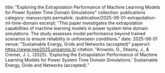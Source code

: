 title: "Exploring the Extrapolation Performance of Machine Learning Models for Power System Time Domain Simulations"
collection: publications
category: manuscripts
permalink: /publication/2025-06-01-extrapolation-ml-time-domain
excerpt: "This paper investigates the extrapolation capabilities of machine learning models in power system time domain simulations. The study assesses model performance beyond trained scenarios to ensure reliability in unforeseen conditions."
date: 2025-06-01
venue: "Sustainable Energy, Grids and Networks (accepted)"
paperurl: https://www.irep2025.unisannio.it/
citation: "Arowolo, O., Stiasny, J., & Cremer, J. L. (2025). 'Exploring the Extrapolation Performance of Machine Learning Models for Power System Time Domain Simulations.' Sustainable Energy, Grids and Networks (accepted)."